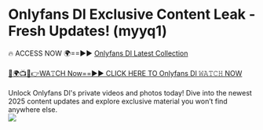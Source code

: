 # Onlyfans Dl Exclusive Content Leak - Fresh Updates! (myyq1)

🔥 ACCESS NOW 🌍==►► <a href="https://tinyurl.com/kvy9nzfs" rel="nofollow">Onlyfans Dl Latest Collection</a>
<br><br>
[🔴🌍📺📱👉WA𝚃CH Now==►► CLICK HERE TO Onlyfans Dl 𝚆𝙰𝚃𝙲𝙷 NOW](https://tinyurl.com/kvy9nzfs)
<br><br>
Unlock Onlyfans Dl's private videos and photos today! Dive into the newest 2025 content updates and explore exclusive material you won’t find anywhere else.
<br>
<a href="https://tinyurl.com/kvy9nzfs" rel="nofollow" data-target="animated-image.originalLink"><img src="https://camo.githubusercontent.com/8a4f000d20f83aca3bf7ec5f350d767afa0574a8a352519fd8cfa583a6f93a33/68747470733a2f2f692e696d6775722e636f6d2f644a486b345a712e676966" data-canonical-src="https://i.imgur.com/dJHk4Zq.gif" style="max-width: 100%; display: inline-block;" data-target="animated-image.originalImage"></a>
<br>
